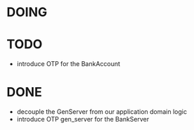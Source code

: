 # DOING

# TODO

* introduce OTP for the BankAccount

# DONE

* decouple the GenServer from our application domain logic
* introduce OTP gen_server for the BankServer
